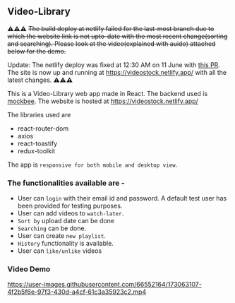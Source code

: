 ## Video-Library
⚠️⚠️⚠️ ~~The build deploy at netlify failed for the last-most branch due to which the website link is not upto-date with the most recent change(sorting and searching). Please look at the video(explained with auido) attached below for the demo.~~ 

Update: The netlify deploy was fixed at 12:30 AM on 11 June with [this PR](https://github.com/vishalg8454/VideoLibrary-React/pull/10). The site is now up and running at https://videostock.netlify.app/ with all the latest changes. ⚠️⚠️⚠️



This is a Video-Library web app made in React. The backend used is [mockbee](https://mockbee.netlify.app/docs/api/apps/video-library/). The website is hosted at https://videostock.netlify.app/

The libraries used are
- react-router-dom
- axios
- react-toastify
- redux-toolkit

The app is `responsive for both mobile and desktop view`.

### The functionalities available are - 
- User can `login` with their email id and password. A default test user has been provided for testing purposes.
- User can add videos to `watch-later`.
- `Sort by` upload date can be done
- `Searching` can be done.
- User can create `new playlist`.
- `History` functionality is available.
- User can `like/unlike` videos

### Video Demo


https://user-images.githubusercontent.com/66552164/173063107-4f2b5f6e-97f3-430d-a4cf-61c3a35923c2.mp4





